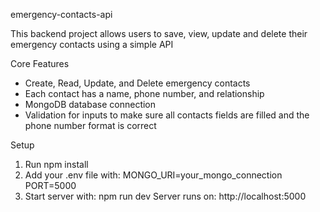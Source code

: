 emergency-contacts-api

This backend project allows users to save, view, update and delete their emergency contacts using a simple API

Core Features
- Create, Read, Update, and Delete emergency contacts
- Each contact has a name, phone number, and relationship
- MongoDB database connection
- Validation for inputs to make sure all contacts fields are filled and the phone number format is correct

Setup
1. Run npm install
2. Add your .env file with:
MONGO_URI=your_mongo_connection
PORT=5000
3. Start server with:
npm run dev
Server runs on: http://localhost:5000
